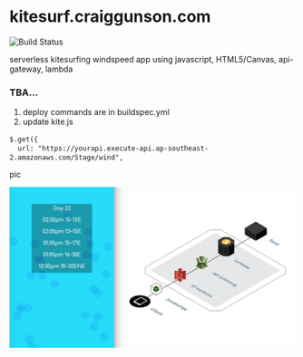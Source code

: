 kitesurf.craiggunson.com
===================



![Build Status](https://codebuild.ap-southeast-2.amazonaws.com/badges?uuid=eyJlbmNyeXB0ZWREYXRhIjoiNlc1VWFVVlIrNzlIQzlFeXppejI0YVkxWFJOamFPVlpwaHFXQ0hJNFJEMzM5LzRlNnRaQ3RtVHpuQkExZGZkbXZNeWVwY1JFQlMxMmNncjdhcEhnaTY4PSIsIml2UGFyYW1ldGVyU3BlYyI6IlZUa1M5TmhncWlkYkNTekciLCJtYXRlcmlhbFNldFNlcmlhbCI6MX0%3D&branch=master)



serverless kitesurfing windspeed app using javascript, HTML5/Canvas, api-gateway, lambda  



### TBA...

1. deploy commands are in buildspec.yml
2. update kite.js

```
$.get({
  url: "https://yourapi.execute-api.ap-southeast-2.amazonaws.com/Stage/wind",
```

pic


![Sample](https://github.com/craiggunson/kitesurf/blob/master/sample.png)
